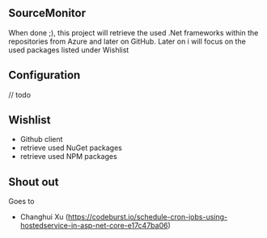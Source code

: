 ## SourceMonitor
When done ;), this project will retrieve the used .Net frameworks within the repositories from Azure and later on GitHub. Later on i will focus on the used packages listed under Wishlist

## Configuration

// todo

## Wishlist
- Github client
- retrieve used NuGet packages
- retrieve used NPM packages

## Shout out
Goes to 
- Changhui Xu (https://codeburst.io/schedule-cron-jobs-using-hostedservice-in-asp-net-core-e17c47ba06)
